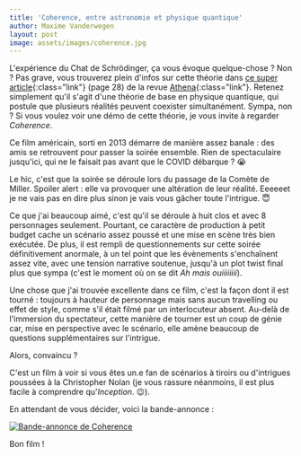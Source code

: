 ```yaml
---
title: 'Coherence, entre astronomie et physique quantique'
author: Maxime Vanderwegen
layout: post
image: assets/images/coherence.jpg
---
```


L'expérience du Chat de Schrödinger, ça vous évoque quelque-chose ? Non ? Pas grave, vous trouverez plein d'infos sur cette théorie dans [ce super article](http://recherche-technologie.wallonie.be/servlet/Repository?IDR=12978&EXT=PDF){:class="link"} (page  28) de la revue [Athena](http://recherche-technologie.wallonie.be/home/fr/particulier/menu/revue-athena/index.html){:class="link"}. Retenez simplement qu'il s'agit d'une théorie de base en physique quantique, qui postule que plusieurs réalités peuvent coexister simultanément. Sympa, non ? Si vous voulez voir une démo de cette théorie, je vous invite à regarder _Coherence_.

Ce film américain, sorti en 2013 démarre de manière assez banale : des amis se retrouvent pour passer la soirée ensemble. Rien de spectaculaire jusqu'ici, qui ne le faisait pas avant que le COVID débarque ? 😭

Le hic, c'est que la soirée se déroule lors du passage de la Comète de Miller. Spoiler alert : elle va provoquer une altération de leur réalité. Eeeeeet je ne vais pas en dire plus sinon je vais vous gâcher toute l'intrigue. 😇

Ce que j'ai beaucoup aimé, c'est qu'il se déroule à huit clos et avec 8 personnages seulement. Pourtant, ce caractère de production à petit budget cache un scénario assez poussé et une mise en scène très bien exécutée. De plus, il est rempli de questionnements sur cette soirée définitivement anormale, à un tel point que les évènements s'enchaînent assez vite, avec une tension narrative soutenue, jusqu'à un plot twist final plus que sympa (c'est le moment où on se dit _Ah mais ouiiiiiiii_).

Une chose que j'ai trouvée excellente dans ce film, c'est la façon dont il est tourné : toujours à hauteur de personnage mais sans aucun travelling ou effet de style, comme s'il était filmé par un interlocuteur absent. Au-delà de l'immersion du spectateur, cette manière de tourner est un coup de génie car, mise en perspective avec le scénario, elle amène beaucoup de questions supplémentaires sur l'intrigue.

Alors, convaincu ?

C'est un film à voir si vous êtes un.e fan de scénarios à tiroirs ou d'intrigues poussées à la Christopher Nolan (je vous rassure néanmoins, il est plus facile à comprendre qu'_Inception_. 😉).

En attendant de vous décider, voici la bande-annonce :

[![Bande-annonce de Coherence](https://res.cloudinary.com/marcomontalbano/image/upload/v1609792384/video_to_markdown/images/youtube--kxAOewNzz-8-c05b58ac6eb4c4700831b2b3070cd403.jpg)](https://youtu.be/kxAOewNzz-8 "Bande-annonce de Coherence")

Bon film !

